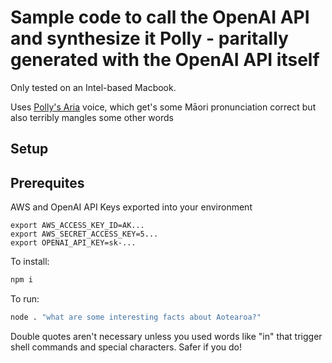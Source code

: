 # Sample code to call the OpenAI API and synthesize it Polly - paritally generated with the OpenAI API itself

Only tested on an Intel-based Macbook. 

Uses [Polly's Aria](https://aws.amazon.com/blogs/machine-learning/meet-aria-the-first-new-zealand-english-accented-voice-for-amazon-polly-includes-limited-te-reo-maori-support/) voice, which get's some Māori pronunciation correct but also terribly mangles some other words


## Setup

## Prerequites

AWS and OpenAI API Keys exported into your environment


```
export AWS_ACCESS_KEY_ID=AK...
export AWS_SECRET_ACCESS_KEY=5...
export OPENAI_API_KEY=sk-...
```


To install:
```bash
npm i
```

To run:
```bash
node . "what are some interesting facts about Aotearoa?"
``` 

Double quotes aren't necessary unless you used words like "in" that trigger shell commands and special characters. Safer if you do!